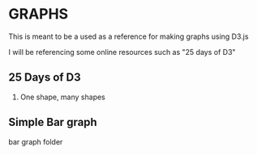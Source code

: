 # GRAPHS
This is meant to be a used as a reference for making graphs using D3.js

I will be referencing some online resources such as "25 days of D3"


## 25 Days of D3

1) One shape, many shapes

## Simple Bar graph

bar graph folder
